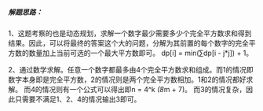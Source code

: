 ##### 解题思路：

​	1、这题考察的也是动态规划，求解一个数字最少需要多少个完全平方数求和得到结果。因此，可以将最终的答案这个大的问题，分解为其前置的每个数字的完全平方数的数量加上当前可选的一个最大平方数即可。	dp[i] = min(∑dp[i - j*j]) + 1。

​	2、通过数学求解。任意一个数字都最多由4个完全平方数求和组成。而1的情况即数字本身即是完全平方数，2的情况则是两个完全平方数相加。1和2的情况都好求解。 而4的情况则有一个公式可以得出即n = 4^k *(8*m + 7)。 而3的情况复杂，因此只需要不满足1、2、4的情况输出3即可。

